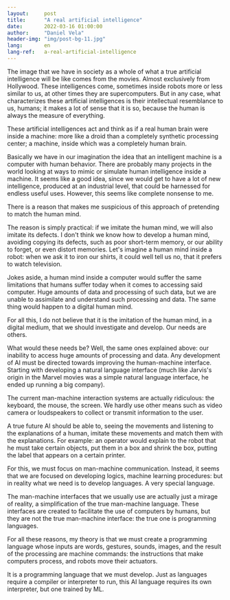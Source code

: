 ```yaml
---
layout:     post
title:      "A real artificial intelligence"
date:       2022-03-16 01:00:00
author:     "Daniel Vela"
header-img: "img/post-bg-11.jpg"
lang:       en
lang-ref:   a-real-artificial-intelligence
---
```


The image that we have in society as a whole of what a true artificial intelligence will be like comes from the movies. Almost exclusively from Hollywood. These intelligences come, sometimes inside robots more or less similar to us, at other times they are supercomputers. But in any case, what characterizes these artificial intelligences is their intellectual resemblance to us, humans; it makes a lot of sense that it is so, because the human is always the measure of everything.

These artificial intelligences act and think as if a real human brain were inside a machine: more like a droid than a completely synthetic processing center; a machine, inside which was a completely human brain.

Basically we have in our imagination the idea that an intelligent machine is a computer with human behavior. There are probably many projects in the world looking at ways to mimic or simulate human intelligence inside a machine. It seems like a good idea, since we would get to have a lot of new intelligence, produced at an industrial level, that could be harnessed for endless useful uses. However, this seems like complete nonsense to me.

There is a reason that makes me suspicious of this approach of pretending to match the human mind.

The reason is simply practical: if we imitate the human mind, we will also imitate its defects. I don't think we know how to develop a human mind, avoiding copying its defects, such as poor short-term memory, or our ability to forget, or even distort memories. Let's imagine a human mind inside a robot: when we ask it to iron our shirts, it could well tell us no, that it prefers to watch television.

Jokes aside, a human mind inside a computer would suffer the same limitations that humans suffer today when it comes to accessing said computer. Huge amounts of data and processing of such data, but we are unable to assimilate and understand such processing and data. The same thing would happen to a digital human mind.

For all this, I do not believe that it is the imitation of the human mind, in a digital medium, that we should investigate and develop. Our needs are others.

What would these needs be? Well, the same ones explained above: our inability to access huge amounts of processing and data. Any development of AI must be directed towards improving the human-machine interface. Starting with developing a natural language interface (much like Jarvis's origin in the Marvel movies was a simple natural language interface, he ended up running a big company).

The current man-machine interaction systems are actually ridiculous: the keyboard, the mouse, the screen. We hardly use other means such as video camera or loudspeakers to collect or transmit information to the user.

A true future AI should be able to, seeing the movements and listening to the explanations of a human, imitate these movements and match them with the explanations. For example: an operator would explain to the robot that he must take certain objects, put them in a box and shrink the box, putting the label that appears on a certain printer.

For this, we must focus on man-machine communication. Instead, it seems that we are focused on developing logics, machine learning procedures: but in reality what we need is to develop languages. A very special language.

The man-machine interfaces that we usually use are actually just a mirage of reality, a simplification of the true man-machine language. These interfaces are created to facilitate the use of computers by humans, but they are not the true man-machine interface: the true one is programming languages.

For all these reasons, my theory is that we must create a programming language whose inputs are words, gestures, sounds, images, and the result of the processing are machine commands: the instructions that make computers process, and robots move their actuators.

It is a programming language that we must develop. Just as languages ​​require a compiler or interpreter to run, this AI language requires its own interpreter, but one trained by ML.